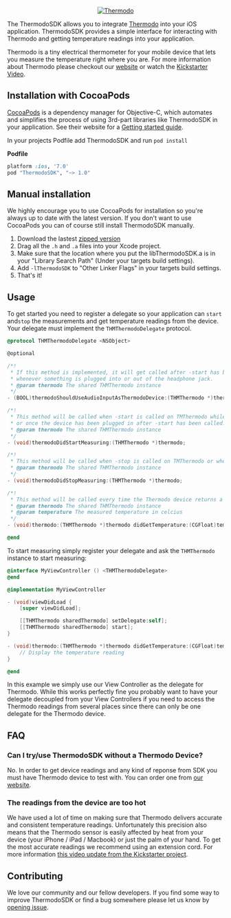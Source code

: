 <p align="center">
  <a href="http://developer.thermodo.com/"><img src="http://thermodo.com/assets/images/thermodo_logo.jpg" alt="Thermodo" title="Thermodo" /></a>
</p>

The ThermodoSDK allows you to integrate [Thermodo](http://thermodo.com) into your iOS application. ThermodoSDK provides a simple interface for interacting with Thermodo and getting temperature readings into your application.

Thermodo is a tiny electrical thermometer for your mobile device that lets you measure the temperature right where you are. For more information about Thermodo please checkout our [website](http://thermodo.com) or watch the [Kickstarter Video](http://www.kickstarter.com/projects/robocat/thermodo-the-tiny-thermometer-for-mobile-devices).

## Installation with CocoaPods

[CocoaPods](http://cocoapods.org) is a dependency manager for Objective-C, which automates and simplifies the process of using 3rd-part libraries like ThermodoSDK in your application. See their website for a [Getting started guide](http://docs.cocoapods.org/guides/installing_cocoapods.html).

In your projects Podfile add ThermodoSDK and run ``pod install``

**Podfile**
```ruby
platform :ios, '7.0'
pod "ThermodoSDK", "~> 1.0"
```

## Manual installation

We highly encourage you to use CocoaPods for installation so you're always up to date with the latest version. If you don't want to use CocoaPods you can of course still install ThermodoSDK manually.

1. Download the lastest [zipped version](https://github.com/robocat/ThermodoSDK/archive/master.zip)
2. Drag all the ``.h`` and ``.a`` files into your Xcode project.
3. Make sure that the location where you put the libThermodoSDK.a is in your "Library Search Path" (Under your targets build settings).
4. Add ``-lThermodoSDK`` to "Other Linker Flags" in your targets build settings.
5. That's it!

## Usage

To get started you need to register a delegate so your application can ``start`` and``stop`` the measurements and get temperature readings from the device. Your delegate must implement the ``THMThermodoDelegate`` protocol. 

```objectivec
@protocol THMThermodoDelegate <NSObject>

@optional

/*!
 * If this method is implemented, it will get called after -start has been called and
 * whenever something is plugged into or out of the headphone jack.
 * @param thermodo The shared THMThermodo instance
 */
- (BOOL)thermodoShouldUseAudioInputAsThermodoDevice:(THMThermodo *)thermodo;

/*!
 * This method will be called when -start is called on TMThermodo while the device is plugged in
 * or once the device has been plugged in after -start has been called.
 * @param thermodo The shared THMThermodo instance
 */
- (void)thermodoDidStartMeasuring:(THMThermodo *)thermodo;

/*!
 * This method will be called when -stop is called on TMThermodo or when the device is unplugged.
 * @param thermodo The shared THMThermodo instance
 */
- (void)thermodoDidStopMeasuring:(THMThermodo *)thermodo;

/*!
 * This method will be called every time the Thermodo device returns a new temperature reading.
 * @param thermodo The shared THMThermodo instance
 * @param temperature The measured temperature in celcius
 */
- (void)thermodo:(THMThermodo *)thermodo didGetTemperature:(CGFloat)temperature;

@end
```

To start measuring simply register your delegate and ask the ``THMThermodo`` instance to start measuring:

```objectivec
@interface MyViewController () <THMThermodoDelegate>
@end

@implementation MyViewController

- (void)viewDidLoad {
	[super viewDidLoad];

	[[THMThermodo sharedThermodo] setDelegate:self];
	[[THMThermodo sharedThermodo] start];
}

- (void)thermodo:(THMThermodo *)thermodo didGetTemperature:(CGFloat)temperature {
	// Display the temperature reading
}

@end
```

In this example we simply use our View Controller as the delegate for Thermodo. While this works perfectly fine you probably want to have your delegate decoupled from your View Controllers if you need to access the Thermodo readings from several places since there can only be one delegate for the Thermodo device.

## FAQ

### Can I try/use ThermodoSDK without a Thermodo Device?

No. In order to get device readings and any kind of reponse from SDK you must have Thermodo device to test with. You can order one from [our website](http://thermodo.com).

### The readings from the device are too hot

We have used a lot of time on making sure that Thermodo delivers accurate and consistent temperature readings. Unfortunately this precision also means that the Thermodo
sensor is easily affected by heat from your device (your iPhone / iPad / Macbook) or just the palm of your hand. To get the most accurate readings we recommend using an extension cord. For more 
information [this video update from the Kickstarter project](http://vimeo.com/76458958).

## Contributing

We love our community and our fellow developers. If you find some way to improve ThermodoSDK or find a bug somewhere please let us know by [opening issue](https://github.com/robocat/ThermodoSDK/issues/new).